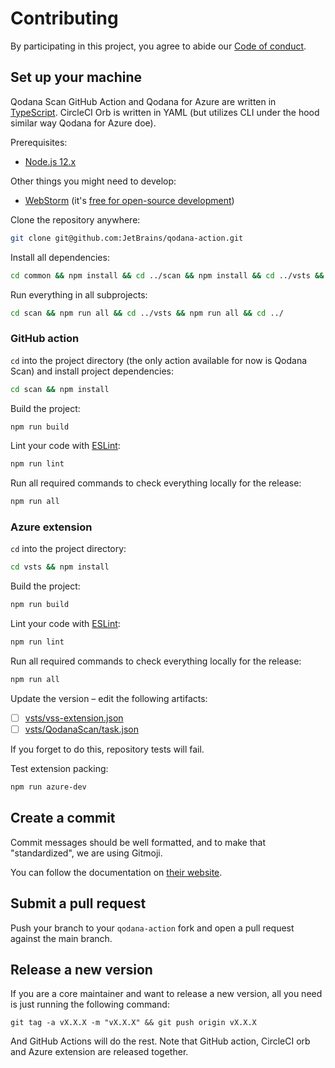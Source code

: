 # Contributing

By participating in this project, you agree to abide our [Code of conduct](.github/CODE_OF_CONDUCT.md).

## Set up your machine

Qodana Scan GitHub Action and Qodana for Azure are written in [TypeScript](https://www.typescriptlang.org). CircleCI Orb is written in YAML (but utilizes CLI under the hood similar way Qodana for Azure doe).

Prerequisites:

- [Node.js 12.x](https://nodejs.org/)

Other things you might need to develop:

- [WebStorm](https://www.jetbrains.com/webstorm/) (it's [free for open-source development](https://www.jetbrains.com/community/opensource/))

Clone the repository anywhere:

```sh
git clone git@github.com:JetBrains/qodana-action.git
```

Install all dependencies:

```sh
cd common && npm install && cd ../scan && npm install && cd ../vsts && npm install
```

Run everything in all subprojects:

```sh
cd scan && npm run all && cd ../vsts && npm run all && cd ../
```

### GitHub action

`cd` into the project directory (the only action available for now is Qodana Scan) and install project dependencies:

```sh
cd scan && npm install
```

Build the project:

```sh
npm run build
```

Lint your code with [ESLint](https://eslint.org/):

```sh
npm run lint
```

Run all required commands to check everything locally for the release:

```sh
npm run all
```

### Azure extension

`cd` into the project directory:

```sh
cd vsts && npm install
```

Build the project:

```sh
npm run build
```

Lint your code with [ESLint](https://eslint.org/):

```sh
npm run lint
```

Run all required commands to check everything locally for the release:

```sh
npm run all
```

Update the version – edit the following artifacts:

- [ ] [vsts/vss-extension.json](vsts/vss-extension.json)
- [ ] [vsts/QodanaScan/task.json](vsts/QodanaScan/task.json)

If you forget to do this, repository tests will fail.

Test extension packing:

```sh
npm run azure-dev
```

## Create a commit

Commit messages should be well formatted, and to make that "standardized", we are using Gitmoji.

You can follow the documentation on
[their website](https://gitmoji.dev).


## Submit a pull request

Push your branch to your `qodana-action` fork and open a pull request against the
main branch.

## Release a new version

If you are a core maintainer and want to release a new version, all you need is just running the following command:

```shell
git tag -a vX.X.X -m "vX.X.X" && git push origin vX.X.X
```

And GitHub Actions will do the rest. Note that GitHub action, CircleCI orb and Azure extension are released together.
